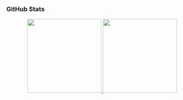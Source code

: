 ### GitHub Stats
  <div align="center" style="display: flex; justify-content: center;">
  <a href="https://github.com/kellyalvesp">
    <img height="195px" src="https://github-readme-stats.vercel.app/api?username=kellyalvesp&show_icons=true&theme=radical&include_all_commits=true&count_private=true"/>
    <img height="195px" src="https://github-readme-stats.vercel.app/api/top-langs/?username=kellyalvesp&layout=compact&langs_count=7&theme=radical"/>
  </a>
</div>
